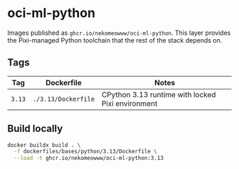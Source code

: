 # oci-ml-python

Images published as `ghcr.io/nekomeowww/oci-ml-python`. This layer provides the
Pixi-managed Python toolchain that the rest of the stack depends on.

## Tags

| Tag | Dockerfile | Notes |
| --- | --- | --- |
| `3.13` | `./3.13/Dockerfile` | CPython 3.13 runtime with locked Pixi environment |

## Build locally

```bash
docker buildx build . \
  -f dockerfiles/bases/python/3.13/Dockerfile \
  --load -t ghcr.io/nekomeowww/oci-ml-python:3.13
```

